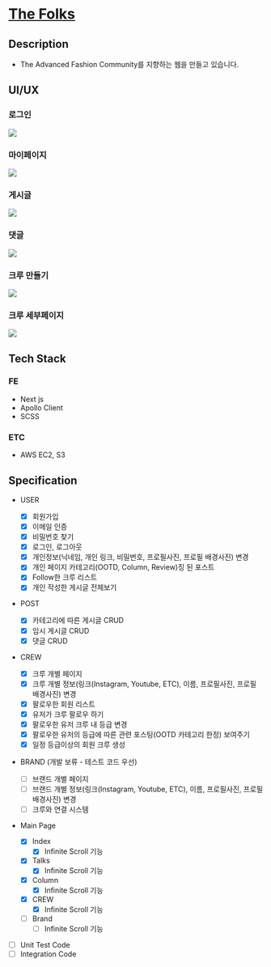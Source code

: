 # [The Folks](http://www.the-folks.com/)

## Description

- The Advanced Fashion Community를 지향하는 웹을 만들고 있습니다.

## UI/UX

### 로그인

<img src="./gifs/thefolks-login.gif">

### 마이페이지

<img src="./gifs/thefolks-mypage.gif">

### 게시글

<img src="./gifs/thefolks-post.gif">

### 댓글

<img src="./gifs/thefolks-comment.gif">

### 크루 만들기

<img src="./gifs/thefolks-crew-made.gif">

### 크루 세부페이지

<img src="./gifs/thefolks-crew-relation.gif">

## Tech Stack

### FE

- Next js
- Apollo Client
- SCSS

### ETC

- AWS EC2, S3

## Specification

- USER

  - [x] 회원가입
  - [x] 이메일 인증
  - [x] 비밀번호 찾기
  - [x] 로그인, 로그아웃
  - [x] 개인정보(닉네임, 개인 링크, 비밀번호, 프로필사진, 프로필 배경사진) 변경
  - [x] 개인 페이지 카테고리(OOTD, Column, Review)징 된 포스트
  - [x] Follow한 크루 리스트
  - [x] 개인 작성한 게시글 전체보기

- POST

  - [x] 카테고리에 따른 게시글 CRUD
  - [x] 임시 게시글 CRUD
  - [x] 댓글 CRUD

- CREW

  - [x] 크루 개별 페이지
  - [x] 크루 개별 정보(링크(Instagram, Youtube, ETC), 이름, 프로필사진, 프로필 배경사진) 변경
  - [x] 팔로우한 회원 리스트
  - [x] 유저가 크루 팔로우 하기
  - [x] 팔로우한 유저 크루 내 등급 변경
  - [x] 팔로우한 유저의 등급에 따른 관련 포스팅(OOTD 카테고리 한정) 보여주기
  - [x] 일정 등급이상의 회원 크루 생성

- BRAND (개발 보류 - 테스트 코드 우선)

  - [ ] 브랜드 개별 페이지
  - [ ] 브랜드 개별 정보(링크(Instagram, Youtube, ETC), 이름, 프로필사진, 프로필 배경사진) 변경
  - [ ] 크루와 연결 시스템

- Main Page

  - [x] Index
    - [x] Infinite Scroll 기능
  - [x] Talks
    - [x] Infinite Scroll 기능
  - [x] Column
    - [x] Infinite Scroll 기능
  - [x] CREW
    - [x] Infinite Scroll 기능
  - [ ] Brand
    - [ ] Infinite Scroll 기능

- [ ] Unit Test Code
- [ ] Integration Code
